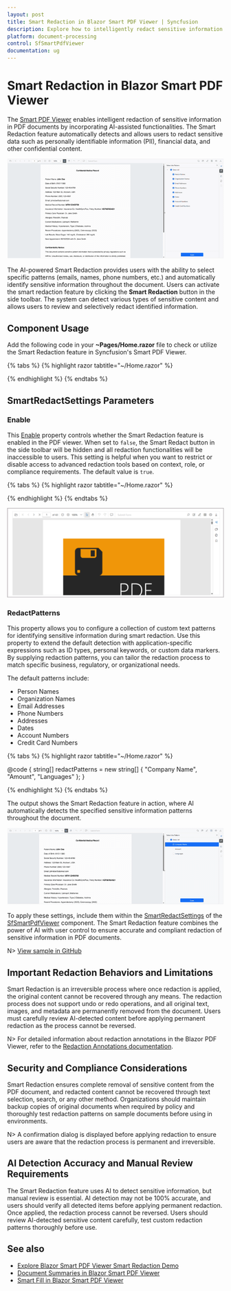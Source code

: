 ```yaml
---
layout: post
title: Smart Redaction in Blazor Smart PDF Viewer | Syncfusion
description: Explore how to intelligently redact sensitive information using AI-powered Smart Redaction in your Blazor applications.
platform: document-processing
control: SfSmartPdfViewer
documentation: ug
---
```


# Smart Redaction in Blazor Smart PDF Viewer

The [Smart PDF Viewer](https://help.syncfusion.com//cr/blazor/Syncfusion.Blazor.SmartPdfViewer.html) enables intelligent redaction of sensitive information in PDF documents by incorporating AI-assisted functionalities. The Smart Redaction feature automatically detects and allows users to redact sensitive data such as personally identifiable information (PII), financial data, and other confidential content.

![Smart Redaction](images/smart-redaction.gif)

The AI-powered Smart Redaction provides users with the ability to select specific patterns (emails, names, phone numbers, etc.) and automatically identify sensitive information throughout the document. Users can activate the smart redaction feature by clicking the **Smart Redaction** button in the side toolbar. The system can detect various types of sensitive content and allows users to review and selectively redact identified information.

## Component Usage
Add the following code in your **~Pages/Home.razor** file to check or utilize the Smart Redaction feature in Syncfusion's Smart PDF Viewer.

{% tabs %}
{% highlight razor tabtitle="~/Home.razor" %}

<SfSmartPdfViewer DocumentPath="https://cdn.syncfusion.com/content/pdf/pdf-succinctly.pdf">
    <SmartRedactSettings/>
</SfSmartPdfViewer>

{% endhighlight %}
{% endtabs %}

## SmartRedactSettings Parameters

### Enable
This [Enable](https://help.syncfusion.com//cr/blazor/Syncfusion.Blazor.SmartPdfViewer.SmartRedactSettings.html#Syncfusion_Blazor_SmartPdfViewer_SmartRedactSettings_Enable) property controls whether the Smart Redaction feature is enabled in the PDF viewer. When set to `false`, the Smart Redact button in the side toolbar will be hidden and all redaction functionalities will be inaccessible to users. This setting is helpful when you want to restrict or disable access to advanced redaction tools based on context, role, or compliance requirements. The default value is `true`.

{% tabs %}
{% highlight razor tabtitle="~/Home.razor" %}

<SfSmartPdfViewer DocumentPath="https://cdn.syncfusion.com/content/pdf/pdf-succinctly.pdf">
    <SmartRedactSettings Enable="false" />
</SfSmartPdfViewer>

{% endhighlight %}
{% endtabs %}

![Disable Smart Redaction](images/disable-smartredact.png)

### RedactPatterns
This property allows you to configure a collection of custom text patterns for identifying sensitive information during smart redaction. Use this property to extend the default detection with application-specific expressions such as ID types, personal keywords, or custom data markers. By supplying redaction patterns, you can tailor the redaction process to match specific business, regulatory, or organizational needs.

The default patterns include:
- Person Names
- Organization Names  
- Email Addresses
- Phone Numbers
- Addresses
- Dates
- Account Numbers
- Credit Card Numbers

{% tabs %}
{% highlight razor tabtitle="~/Home.razor" %}

<SfSmartPdfViewer DocumentPath="https://cdn.syncfusion.com/content/pdf/pdf-succinctly.pdf">
    <SmartRedactSettings RedactPatterns="@redactPatterns" />
</SfSmartPdfViewer>

@code {
    string[] redactPatterns = new string[] {
        "Company Name", 
        "Amount",
        "Languages"
    };
}

{% endhighlight %}
{% endtabs %}

The output shows the Smart Redaction feature in action, where AI automatically detects the specified sensitive information patterns throughout the document.

![Redact Patterns in Smart Redaction](images/redact-patterns.gif)

To apply these settings, include them within the [SmartRedactSettings](https://help.syncfusion.com//cr/blazor/Syncfusion.Blazor.SmartPdfViewer.SmartRedactSettings.html) of the [SfSmartPdfViewer](https://help.syncfusion.com//cr/blazor/Syncfusion.Blazor.SmartPdfViewer.SfSmartPdfViewer.html) component. The Smart Redaction feature combines the power of AI with user control to ensure accurate and compliant redaction of sensitive information in PDF documents.

N> [View sample in GitHub](https://github.com/SyncfusionExamples/blazor-smart-pdf-viewer-examples/tree/master/Smart%20Redaction)

## Important Redaction Behaviors and Limitations

Smart Redaction is an irreversible process where once redaction is applied, the original content cannot be recovered through any means. The redaction process does not support undo or redo operations, and all original text, images, and metadata are permanently removed from the document. Users must carefully review AI-detected content before applying permanent redaction as the process cannot be reversed.

N> For detailed information about redaction annotations in the Blazor PDF Viewer, refer to the [Redaction Annotations documentation](./../../../PDF/PDF-Viewer/blazor/annotation/redaction-annotation).

## Security and Compliance Considerations

Smart Redaction ensures complete removal of sensitive content from the PDF document, and redacted content cannot be recovered through text selection, search, or any other method. Organizations should maintain backup copies of original documents when required by policy and thoroughly test redaction patterns on sample documents before using in environments.

N> A confirmation dialog is displayed before applying redaction to ensure users are aware that the redaction process is permanent and irreversible.

## AI Detection Accuracy and Manual Review Requirements

The Smart Redaction feature uses AI to detect sensitive information, but manual review is essential. AI detection may not be 100% accurate, and users should verify all detected items before applying permanent redaction. Once applied, the redaction process cannot be reversed. Users should review AI-detected sensitive content carefully, test custom redaction patterns thoroughly before use.

## See also

* [Explore Blazor Smart PDF Viewer Smart Redaction Demo](https://document.syncfusion.com/demos/pdf-viewer/blazor-server/smart-pdf-viewer/smartredact?theme=fluent2)
* [Document Summaries in Blazor Smart PDF Viewer](./document-summarizer)
* [Smart Fill in Blazor Smart PDF Viewer](./smart-fill)